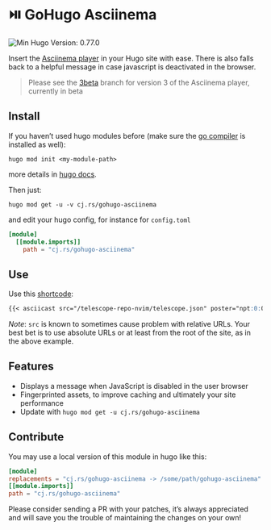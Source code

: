 <!-- insert
---
title: GoHugo Asciinema
description: "⏯️ Insert the Asciinema Player in your Hugo site with ease."
date: 2021-08-21T16:25:33
gometa: "cj.rs/gohugo-asciinema git https://github.com/cljoly/gohugo-asciinema"
tags:
- Hugo
- Asciinema
---
{{< github_badge >}}
end_insert -->
<!-- remove -->
# ⏯️ GoHugo Asciinema
<!-- end_remove -->

![Min Hugo Version: 0.77.0](https://img.shields.io/badge/min%20Hugo%20version-0.78.0-lightgrey?logo=hugo)

Insert the [Asciinema player](https://github.com/asciinema/asciinema-player) in your Hugo site with ease. There is also falls back to a helpful message in case javascript is deactivated in the browser.

> Please see the [3beta](https://github.com/cljoly/gohugo-asciinema/tree/3beta) branch for version 3 of the Asciinema player, currently in beta

## Install

If you haven’t used hugo modules before (make sure the [go compiler](https://go.dev/) is installed as well):
```
hugo mod init <my-module-path>
```
more details in [hugo docs](https://gohugo.io/hugo-modules/use-modules/).

Then just:
```
hugo mod get -u -v cj.rs/gohugo-asciinema
```
and edit your hugo config, for instance for `config.toml`

``` toml
[module]
  [[module.imports]]
    path = "cj.rs/gohugo-asciinema"
```

## Use

Use this [shortcode](https://gohugo.io/content-management/shortcodes/):
<!-- remove -->
```md
{{< asciicast src="/telescope-repo-nvim/telescope.json" poster="npt:0:04" autoplay="true" loop="true" >}}
```
<!-- end_remove -->
<!-- insert
```md
{{</* asciicast src="/telescope-repo-nvim/telescope.json" poster="npt:0:04" autoplay="true" loop="true" */>}}
```
end_insert -->

*Note*: `src` is known to sometimes cause problem with relative URLs. Your best bet is to use absolute URLs or at least from the root of the site, as in the above example.

## Features

* Displays a message when JavaScript is disabled in the user browser
* Fingerprinted assets, to improve caching and ultimately your site performance
* Update with `hugo mod get -u cj.rs/gohugo-asciinema`

## Contribute

You may use a local version of this module in hugo like this:

```toml
[module]
replacements = "cj.rs/gohugo-asciinema -> /some/path/gohugo-asciinema"
[[module.imports]]
path = "cj.rs/gohugo-asciinema"
```

Please consider sending a PR with your patches, it’s always appreciated and will save you the trouble of maintaining the changes on your own!
